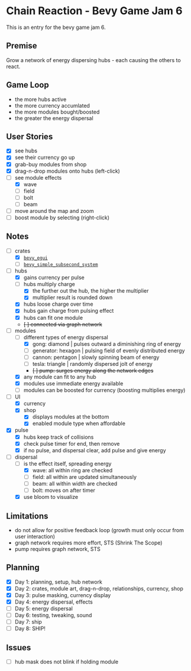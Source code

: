 # Chain Reaction - Bevy Game Jam 6

This is an entry for the bevy game jam 6.

## Premise

Grow a network of energy dispersing hubs - each causing the others to react.

## Game Loop

- the more hubs active
- the more currency accumlated
- the more modules bought/boosted
- the greater the energy dispersal

## User Stories

- [x] see hubs
- [x] see their currency go up
- [x] grab-buy modules from shop
- [x] drag-n-drop modules onto hubs   (left-click)
- [ ] see module effects
  - [x] wave
  - [ ] field
  - [ ] bolt
  - [ ] beam
- [ ] move around the map and zoom
- [ ] boost module by selecting       (right-click)

## Notes

- [ ] crates
  - [x] [`bevy_egui`](https://docs.rs/bevy_egui/latest/bevy_egui/)
  - [ ] [`bevy_simple_subsecond_system`](https://github.com/TheBevyFlock/bevy_simple_subsecond_system)
- [ ] hubs
  - [x] gains currency per pulse
  - [ ] hubs multiply charge
    - [x] the further out the hub, the higher the multiplier
    - [x] multiplier result is rounded down
  - [x] hubs loose charge over time
  - [x] hubs gain charge from pulsing effect
  - [x] hubs can fit one module
  - ~~[ ] connected via graph network~~
- [ ] modules
  - [ ] different types of energy dispersal
    - [x] gong:       diamond   | pulses outward a diminishing ring of energy
    - [ ] generator:  hexagon   | pulsing field of evenly distributed energy
    - [ ] cannon:     pentagon  | slowly spinning beam of energy
    - [ ] tesla:      triangle  | randomly dispersed jolt of energy
    - ~~[ ] pump:      surges energy along the network edges~~
  - [x] any module can fit to any hub
  - [x] modules use immediate energy available
  - [ ] modules can be boosted for currency (boosting multiplies energy)
- [ ] UI
  - [x] currency
  - [x] shop
    - [x] displays modules at the bottom
    - [x] enabled module type when affordable
- [x] pulse
  - [x] hubs keep track of collisions
  - [x] check pulse timer for end, then remove
  - [x] if no pulse, and dispersal clear, add pulse and give energy
- [ ] dispersal
  - [ ] is the effect itself, spreading energy
    - [x] wave: all within ring are checked
    - [ ] field: all within are updated simultaneously
    - [ ] beam: all within width are checked
    - [ ] bolt: moves on after timer
  - [x] use bloom to visualize

## Limitations

- do not allow for positive feedback loop (growth must only occur from user interaction)
- graph network requires more effort, STS (Shrink The Scope)
- pump requires graph network, STS

## Planning

- [x] Day 1: planning, setup, hub network
- [x] Day 2: crates, module art, drag-n-drop, relationships, currency, shop
- [x] Day 3: pulse masking, currency display
- [x] Day 4: energy dispersal, effects
- [ ] Day 5: energy dispersal
- [ ] Day 6: testing, tweaking, sound
- [ ] Day 7: ship
- [ ] Day 8: SHIP!

## Issues

- [ ] hub mask does not blink if holding module

